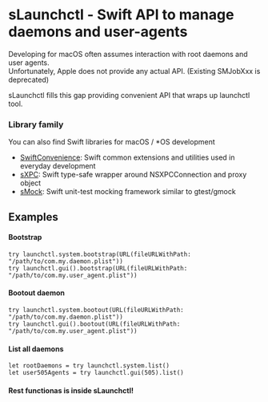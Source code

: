 # sLaunchctl - Swift API to manage daemons and user-agents

Developing for macOS often assumes interaction with root daemons and user agents. <br>
Unfortunately, Apple does not provide any actual API. (Existing SMJobXxx is deprecated)

sLaunchctl fills this gap providing convenient API that wraps up launchctl tool.

### Library family
You can also find Swift libraries for macOS / *OS development
- [SwiftConvenience](https://github.com/Alkenso/SwiftConvenience): Swift common extensions and utilities used in everyday development
- [sXPC](https://github.com/Alkenso/sXPC): Swift type-safe wrapper around NSXPCConnection and proxy object
- [sMock](https://github.com/Alkenso/sMock): Swift unit-test mocking framework similar to gtest/gmock

## Examples

#### Bootstrap
```
try launchctl.system.bootstrap(URL(fileURLWithPath: "/path/to/com.my.daemon.plist"))
try launchctl.gui().bootstrap(URL(fileURLWithPath: "/path/to/com.my.user_agent.plist"))
```

#### Bootout daemon
```
try launchctl.system.bootout(URL(fileURLWithPath: "/path/to/com.my.daemon.plist"))
try launchctl.gui().bootout(URL(fileURLWithPath: "/path/to/com.my.user_agent.plist"))
```

#### List all daemons
```
let rootDaemons = try launchctl.system.list()
let user505Agents = try launchctl.gui(505).list()
```

#### Rest functionas is inside sLaunchctl!
